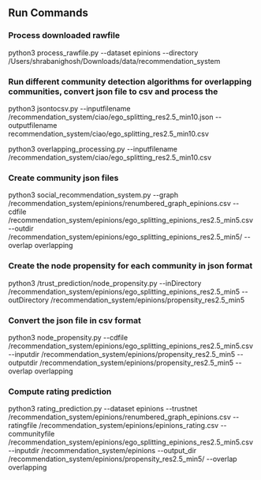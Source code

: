 ## Run Commands

### Process downloaded rawfile 
python3 process_rawfile.py --dataset epinions --directory /Users/shrabanighosh/Downloads/data/recommendation_system


### Run different community detection algorithms for overlapping communities, convert json file to csv and process the 
python3  jsontocsv.py --inputfilename /recommendation_system/ciao/ego_splitting_res2.5_min10.json --outputfilename recommendation_system/ciao/ego_splitting_res2.5_min10.csv

python3 overlapping_processing.py --inputfilename /recommendation_system/ciao/ego_splitting_res2.5_min10.csv

### Create community json files

python3 social_recommendation_system.py --graph /recommendation_system/epinions/renumbered_graph_epinions.csv --cdfile /recommendation_system/epinions/ego_splitting_epinions_res2.5_min5.csv --outdir /recommendation_system/epinions/ego_splitting_epinions_res2.5_min5/ --overlap overlapping

### Create the node propensity for each community in json format

python3 /trust_prediction/node_propensity.py --inDirectory /recommendation_system/epinions/ego_splitting_epinions_res2.5_min5 --outDirectory /recommendation_system/epinions/propensity_res2.5_min5

### Convert the json file in csv format

python3 node_propensity.py --cdfile /recommendation_system/epinions/ego_splitting_epinions_res2.5_min5.csv --inputdir /recommendation_system/epinions/propensity_res2.5_min5 --outputdir /recommendation_system/epinions/propensity_res2.5_min5 --overlap overlapping

### Compute rating prediction
python3 rating_prediction.py --dataset epinions --trustnet /recommendation_system/epinions/renumbered_graph_epinions.csv --ratingfile /recommendation_system/epinions/epinions_rating.csv --communityfile /recommendation_system/epinions/ego_splitting_epinions_res2.5_min5.csv --inputdir /recommendation_system/epinions --output_dir /recommendation_system/epinions/propensity_res2.5_min5/ --overlap overlapping
